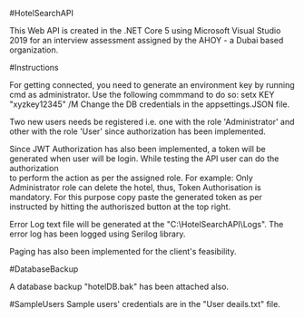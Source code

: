 #HotelSearchAPI

This Web API is created in the .NET Core 5 using Microsoft Visual Studio 2019 for an interview assessment assigned by the AHOY - a Dubai based organization.

#Instructions

For getting connected, you need to generate an environment key by running cmd as administrator. Use the following commmand to do so: setx KEY "xyzkey12345" /M
Change the DB credentials in the appsettings.JSON file.

Two new users needs be registered i.e. one with the role 'Administrator' and other with the role 'User' since authorization has been implemented.

Since JWT Authorization has also been implemented, a token will be generated when user will be login. While testing the API user can do the authorization  
to perform the action as per the assigned role. For example: Only Administrator role can delete the hotel, thus, Token Authorisation is mandatory. For  this purpose 
copy paste the generated token as per instructed by hitting the authoriszed button at the top right.

Error Log text file will be generated at the "C:\HotelSearchAPI\Logs". The error log has been logged using Serilog library.

Paging has also been implemented for the client's feasibility. 


#DatabaseBackup

A database backup "hotelDB.bak" has been attached also.

#SampleUsers
Sample users' credentials are in the "User deails.txt" file.


